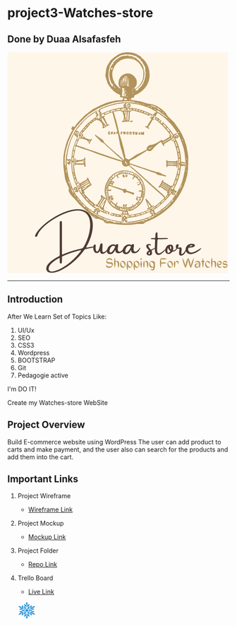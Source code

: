 # project3-Watches-store 
## Done by **Duaa Alsafasfeh**
![Markdown Logo](DIS%20Watches%20(1).png)

***
## Introduction
After We Learn Set of Topics Like:

1. UI/Ux
1. SEO
1. CSS3
1. Wordpress
1. BOOTSTRAP
1. Git
1. Pedagogie active


I'm DO IT!

Create my Watches-store WebSite

## Project Overview

Build E-commerce website using WordPress The user can add product to carts and make payment, and the user also can search for the products and add them into the cart.

## Important Links


1. Project Wireframe
   * [Wireframe Link](https://miro.com/app/board/uXjVOA1_T2o=/?invite_link_id=300342817787)

1. Project Mockup
   * [Mockup Link](https://miro.com/app/board/uXjVOA_Ov4c=/?invite_link_id=540350657684)

1. Project Folder
   * [Repo Link](https://github.com/Dua-Alsafasfeh/project3-store)

1. Trello Board
   * [Live Link](https://trello.com/invite/b/fw6CaYVe/2abe7b6252e7ab1c6cda205583fc06c2/watches-store)


   <a href='https://archiveprogram.github.com/'><img src='https://raw.githubusercontent.com/acervenky/animated-github-badges/master/assets/acbadge.gif' width='40' height='40'></a> 